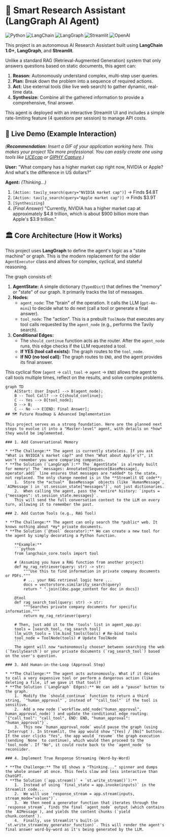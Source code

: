 # 🧠 Smart Research Assistant (LangGraph AI Agent)

![Python](https://img.shields.io/badge/Python-3.11%2B-blue.svg)
![LangChain](https://img.shields.io/badge/LangChain-1.0%2B-green.svg)
![LangGraph](https://img.shields.io/badge/LangGraph-1.0-orange.svg)
![Streamlit](https://img.shields.io/badge/Streamlit-brightgreen.svg)
![OpenAI](https://img.shields.io/badge/OpenAI-GPT--4o--mini-black.svg)

This project is an autonomous AI Research Assistant built using **LangChain 1.0+**, **LangGraph**, and **Streamlit**.

Unlike a standard RAG (Retrieval-Augmented Generation) system that only answers questions based on static documents, this agent can:
1.  **Reason:** Autonomously understand complex, multi-step user queries.
2.  **Plan:** Break down the problem into a sequence of required actions.
3.  **Act:** Use external tools (like live web search) to gather dynamic, real-time data.
4.  **Synthesize:** Combine all the gathered information to provide a comprehensive, final answer.

This agent is deployed with an interactive Streamlit UI and includes a simple rate-limiting feature (4 questions per session) to manage API costs.

## 🎥 Live Demo (Example Interaction)

*(**Recommendation:** Insert a GIF of your application working here. This makes your project 10x more professional. You can easily create one using tools like [LICEcap](https://www.cockos.com/licecap/) or [GIPHY Capture](https://giphy.com/apps/giphycapture).)*

**User:** "What company has a higher market cap right now, NVIDIA or Apple? And what's the difference in US dollars?"

**Agent:** *(Thinking...)*
1.  `[Action: tavily_search(query="NVIDIA market cap")]` -> Finds $4.8T
2.  `[Action: tavily_search(query="Apple market cap")]` -> Finds $3.9T
3.  `[Synthesizing]`
4.  *(Final Answer)* "Currently, NVIDIA has a higher market cap at approximately $4.8 trillion, which is about $900 billion more than Apple's $3.9 trillion."

## 🏛️ Core Architecture (How it Works)

This project uses **LangGraph** to define the agent's logic as a "state machine" or graph. This is the modern replacement for the older `AgentExecutor` class and allows for complex, cyclical, and stateful reasoning.

The graph consists of:
1.  **AgentState:** A simple dictionary (`TypedDict`) that defines the "memory" or "state" of our graph. It primarily tracks the list of messages.
2.  **Nodes:**
    * `agent_node`: The "brain" of the operation. It calls the LLM (`gpt-4o-mini`) to decide what to do next (call a tool or generate a final answer).
    * `tool_node`: The "action". This is a prebuilt `ToolNode` that executes any tool calls requested by the `agent_node` (e.g., performs the Tavily search).
3.  **Conditional Edges:**
    * The `should_continue` function acts as the router. After the `agent_node` runs, this edge checks if the LLM requested a tool.
    * **If YES (tool call exists):** The graph routes to the `tool_node`.
    * **If NO (no tool call):** The graph routes to `END`, and the agent provides its final answer.

This cyclical flow (`agent` -> `call_tool` -> `agent` -> `END`) allows the agent to call tools multiple times, reflect on the results, and solve complex problems.

```mermaid
graph TD
    A[Start: User Input] --> B(agent_node);
    B -- Tool Call? --> C{should_continue};
    C -- Yes --> D[tool_node];
    D --> B;
    C -- No --> E[END: Final Answer];
## 🗺️ Future Roadmap & Advanced Implementation

This project serves as a strong foundation. Here are the planned next steps to evolve it into a "Master-level" agent, with details on *how* they would be implemented.

### 1. Add Conversational Memory

* **The Challenge:** The agent is currently stateless. If you ask "What is NVIDIA's market cap?" and then "What about Apple's?", it won't remember you were comparing companies.
* **The Solution (`LangGraph`):** The `AgentState` is already built for memory! The `messages: Annotated[Sequence[BaseMessage], operator.add]` line ensures that messages are *added* to the state, not replaced. The only change needed is in the **Streamlit UI code**:
    1.  Store the *actual* `BaseMessage` objects (like `HumanMessage`, `AIMessage`) in `st.session_state["messages"]`, not just dictionaries.
    2.  When calling the agent, pass the *entire* history: `inputs = {"messages": st.session_state.messages}`.
    This will send the full conversation context to the LLM on every turn, allowing it to remember the past.

### 2. Add Custom Tools (e.g., RAG Tool)

* **The Challenge:** The agent can only search the *public* web. It knows nothing about *my* private documents.
* **The Solution (`@tool` decorator):** We can create a new tool for the agent by simply decorating a Python function.

    **Example:**
    ```python
    from langchain_core.tools import tool

    # (Assuming you have a RAG function from another project)
    def my_rag_retriever(query: str) -> str:
        """Use this to find information in private company documents or PDFs."""
        # ... your RAG retrieval logic here ...
        docs = vectorstore.similarity_search(query)
        return " ".join([doc.page_content for doc in docs])

    @tool
    def rag_search_tool(query: str) -> str:
        """Searches private company documents for specific information."""
        return my_rag_retriever(query)

    # Then, just add it to the 'tools' list in agent_app.py:
    tools = [search_tool, rag_search_tool]
    llm_with_tools = llm.bind_tools(tools) # Re-bind tools
    tool_node = ToolNode(tools) # Update ToolNode
    ```
    The agent will now *autonomously choose* between searching the web (`TavilySearch`) or your private documents (`rag_search_tool`) based on the user's question.

### 3. Add Human-in-the-Loop (Approval Step)

* **The Challenge:** The agent acts autonomously. What if it decides to call a very expensive tool or perform a dangerous action (like deleting a file, if we gave it that tool)?
* **The Solution (`LangGraph` Edges):** We can add a "pause" button to the graph.
    1.  Modify the `should_continue` function to return a third string, `"human_approval"`, instead of `"call_tool"` if the tool is sensitive.
    2.  Add a new node (`workflow.add_node("human_approval", human_approval_node)`) and update the conditional edge routing: `{"call_tool": "call_tool", END: END, "human_approval": "human_approval"}`.
    3.  This new `human_approval_node` would pause the graph (using `Interrupt`). In Streamlit, the app would show "[Yes] / [No]" buttons. If the user clicks "Yes", the app would `resume` the graph execution (sending `None` to continue), which would then proceed to the `tool_node`. If "No", it could route back to the `agent_node` to reconsider.

### 4. Implement True Response Streaming (Word-by-Word)

* **The Challenge:** The UI shows a "Thinking..." spinner and dumps the whole answer at once. This feels slow and less interactive than ChatGPT.
* **The Solution (`app.stream()` + `st.write_stream()`):**
    1.  Instead of using `final_state = app.invoke(inputs)` in the Streamlit code...
    2.  We will use `response_stream = app.stream(inputs, stream_mode="values")`.
    3.  We then need a generator function that iterates through the `response_stream`, finds the final `agent_node` output (which contains the `AIMessage`), and yields the content chunks (`yield chunk.content`).
    4.  Finally, use Streamlit's built-in `st.write_stream(my_generator_function)`. This will render the agent's final answer word-by-word as it's being generated by the LLM.